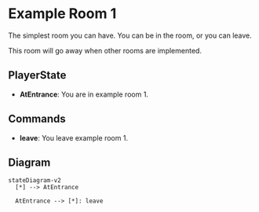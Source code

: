 # Example Room 1

The simplest room you can have. You can be in the room, or you can leave.

This room will go away when other rooms are implemented.

## PlayerState

- **AtEntrance**: You are in example room 1.

## Commands

- **leave**: You leave example room 1.

## Diagram

```mermaid
stateDiagram-v2
  [*] --> AtEntrance

  AtEntrance --> [*]: leave
```

